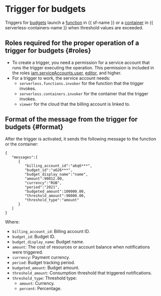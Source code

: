 # Trigger for budgets

Triggers for [budgets](../../../billing/concepts/budget.md) launch a [function](../function.md) in {{ sf-name }} or a [container](../../../serverless-containers/concepts/container.md) in {{ serverless-containers-name }} when threshold values are exceeded.

## Roles required for the proper operation of a trigger for budgets {#roles}

* To create a trigger, you need a permission for a service account that runs the trigger executing the operation. This permission is included in the roles [iam.serviceAccounts.user](../../../iam/concepts/access-control/roles#sa-user), [editor](../../../iam/concepts/access-control/roles.md#editor), and higher.
* For a trigger to work, the service account needs:
    * `serverless.functions.invoker` for the function that the trigger invokes.
    * `serverless.containers.invoker` for the container that the trigger invokes.
    * `viewer` for the cloud that the billing account is linked to.

## Format of the message from the trigger for budgets {#format}

After the trigger is activated, it sends the following message to the function or the container:

```
{
   "messages":[
      {
         "billing_account_id":"a6q6***",
         "budget_id":"a626***",
         "budget_display_name":"name",
         "amount":90012.00,
         "currency":"RUB",
         "period":"2021",
         "budgeted_amount":100000.00,
         "threshold_amount":90000.00,
         "threshold_type":"amount"
      }
   ]
}
```

Where:

* `billing_account_id`: Billing account ID.
* `budget_id`: Budget ID.
* `budget_display_name`: Budget name.
* `amount`: The cost of resources or account balance when notifications were triggered.
* `currency`: Payment currency.
* `period`: Budget tracking period.
* `budgeted_amount`: Budget amount.
* `threshold_amount`: Consumption threshold that triggered notifications.
* `threshold_type`: Threshold type:
  * `amount`: Currency.
  * `percent`: Percentage.

